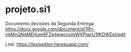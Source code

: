 # projeto.si1

Documento decisões da Segunda Entrega:
https://docs.google.com/document/d/1Rn-ireMvQNgMEHum6FZwhewcnuIgWXPIwrU1fKDWDsI/edit


Link: https://lexiseditor.herokuapp.com/
